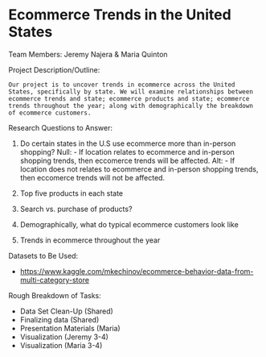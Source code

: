 # Ecommerce Trends in the United States
Team Members: Jeremy Najera & Maria Quinton

Project Description/Outline:

    Our project is to uncover trends in ecommerce across the United States, specifically by state. We will examine relationships between ecommerce trends and state; ecommerce products and state; ecommerce trends throughout the year; along with demographically the breakdown of ecommerce customers. 

Research Questions to Answer:

1. Do certain states in the U.S use ecommerce more than in-person shopping?
    Null:
        - If location relates to ecommerce and in-person shopping trends, then eccomerce trends will be affected.
    Alt:
        - If location does not relates to ecommerce and in-person shopping trends, then eccomerce trends will not be affected.

2. Top five products in each state
3. Search vs. purchase of products?
4. Demographically, what do typical ecommerce customers look like
5. Trends in ecommerce throughout the year

Datasets to Be Used:

- https://www.kaggle.com/mkechinov/ecommerce-behavior-data-from-multi-category-store

Rough Breakdown of Tasks:

- Data Set Clean-Up (Shared)
- Finalizing data (Shared)
- Presentation Materials (Maria)
- Visualization (Jeremy 3-4)
- Visualization (Maria 3-4)

